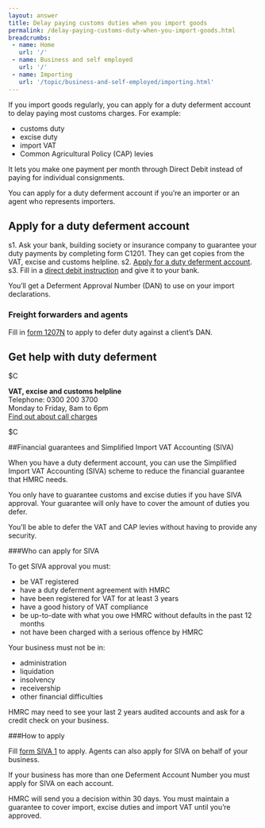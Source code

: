 ```yaml
---
layout: answer
title: Delay paying customs duties when you import goods
permalink: /delay-paying-customs-duty-when-you-import-goods.html
breadcrumbs:
 - name: Home
   url: '/'
 - name: Business and self employed
   url: '/'
 - name: Importing
   url: '/topic/business-and-self-employed/importing.html' 
---
```


If you import goods regularly, you can apply for a duty deferment account to delay paying most customs charges. For example:

- customs duty
- excise duty
- import VAT
- Common Agricultural Policy (CAP) levies

It lets you make one payment per month through Direct Debit instead of paying for individual consignments.

You can apply for a duty deferment account if you’re an importer or an agent who represents importers.

## Apply for a duty deferment account

s1. Ask your bank, building society or insurance company to guarantee your duty payments by completing form C1201. They can get copies from the VAT, excise and customs helpline.
s2. [Apply for a duty deferment account](https://public-online.hmrc.gov.uk/lc/content/xfaforms/profiles/forms.html?contentRoot=repository:///Applications/Customs_A/1.0/C1200&template=C1200.xdp).
s3. Fill in a [direct debit instruction](https://public-online.hmrc.gov.uk/lc/content/xfaforms/profiles/forms.html?contentRoot=repository:///Applications/Customs_A/1.0/C1202&template=C1202.xdp) and give it to your bank.

You’ll get a Deferment Approval Number (DAN) to use on your import declarations.

### Freight forwarders and agents

Fill in [form 1207N](https://public-online.hmrc.gov.uk/lc/content/xfaforms/profiles/forms.html?contentRoot=repository:///Applications/Customs_A/1.0/C1207N&template=C1207N.xdp) to apply to defer duty against a client’s DAN.

## Get help with duty deferment

$C 

**VAT, excise and customs helpline**  
Telephone: 0300 200 3700   
Monday to Friday, 8am to 6pm     
[Find out about call charges](https://www.gov.uk/call-charges)

$C  

##Financial guarantees and Simplified Import VAT Accounting (SIVA)

When you have a duty deferment account, you can use the Simplified Import VAT Accounting (SIVA) scheme to reduce the financial guarantee that HMRC needs.

You only have to guarantee customs and excise duties if you have SIVA approval. Your guarantee will only have to cover the amount of duties you defer.

You’ll be able to defer the VAT and CAP levies without having to provide any security.

###Who can apply for SIVA

To get SIVA approval you must:

- be VAT registered
- have a duty deferment agreement with HMRC
- have been registered for VAT for at least 3 years
- have a good history of VAT compliance
- be up-to-date with what you owe HMRC without defaults in the past 12 months
- not have been charged with a serious offence by HMRC

Your business must not be in:

- administration
- liquidation
- insolvency
- receivership
- other financial difficulties

HMRC may need to see your last 2 years audited accounts and ask for a credit check on your business.

###How to apply

Fill [form SIVA 1](https://www.gov.uk/government/uploads/system/uploads/attachment_data/file/372662/siva1.pdf) to apply. Agents can also apply for SIVA on behalf of your business.

If your business has more than one Deferment Account Number you must apply for SIVA on each account. 

HMRC will send you a decision within 30 days. You must maintain a guarantee to cover import, excise duties and import VAT until you’re approved.






